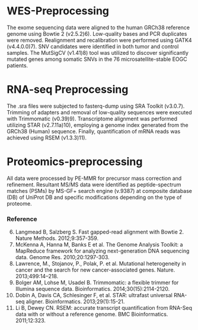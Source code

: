 # WES-Preprocessing

The exome sequencing data were aligned to the human GRCh38 reference genome using Bowtie 2 (v2.5.2)6). Low-quality bases and PCR duplicates were removed. Realignment and recalibration were performed using GATK4 (v4.4.0.0)7). SNV candidates were identified in both tumor and control samples. The MutSigCV (v1.41)8) tool was utilized to discover significantly mutated genes among somatic SNVs in the 76 microsatellite-stable EOGC patients.


# RNA-seq Preprocessing

The .sra files were subjected to fasterq-dump using SRA Toolkit (v3.0.7). Trimming of adapters and removal of low-quality sequences were executed with Trimmomatic (v0.39)9). Transcriptome alignment was performed utilizing STAR (v2.7.11a)10), employing a genome index generated from the GRCh38 (Human) sequence. Finally, quantification of mRNA reads was achieved using RSEM (v1.3.3)11).


# Proteomics-preprocessing

All data were processed by PE-MMR for precursor mass correction and refinement. Resultant MS/MS data were identified as peptide-spectrum matches (PSMs) by MS-GF+ search engine (v.9387) at composite database (DB) of UniProt DB and specific modifications depending on the type of proteome.


### Reference

6) Langmead B, Salzberg S. Fast gapped-read alignment with Bowtie 2. Nature Methods. 2012;9:357-359.
7) McKenna A, Hanna M, Banks E et al. The Genome Analysis Toolkit: a MapReduce framework for analyzing next-generation DNA sequencing data. Genome Res. 2010;20:1297-303.
8) Lawrence, M., Stojanov, P., Polak, P. et al. Mutational heterogeneity in cancer and the search for new cancer-associated genes. Nature. 2013;499:14–218.
9) Bolger AM, Lohse M, Usadel B. Trimmomatic: a flexible trimmer for Illumina sequence data. Bioinformatics. 2014;30(15):2114-2120.
10) Dobin A, Davis CA, Schlesinger F, et al. STAR: ultrafast universal RNA-seq aligner. Bioinformatics. 2013;29(1):15-21.
11) Li B, Dewey CN. RSEM: accurate transcript quantification from RNA-Seq data with or without a reference genome. BMC Bioinformatics. 2011;12:323.



